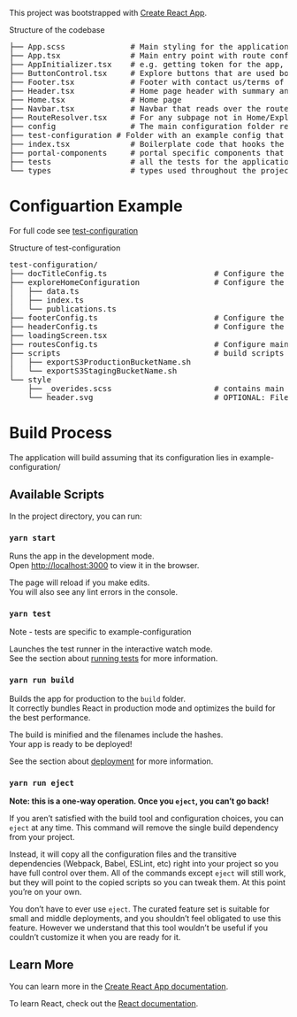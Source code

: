 This project was bootstrapped with [Create React App](https://github.com/facebook/create-react-app).

Structure of the codebase
<pre>
├── App.scss              # Main styling for the application, uses variables from test-configuration/_overrides.scss
├── App.tsx               # Main entry point with route configuration
├── AppInitializer.tsx    # e.g. getting token for the app, setting document title
├── ButtonControl.tsx     # Explore buttons that are used both on the home page and the explore page
├── Footer.tsx            # Footer with contact us/terms of service
├── Header.tsx            # Home page header with summary and title
├── Home.tsx              # Home page
├── Navbar.tsx            # Navbar that reads over the routes
├── RouteResolver.tsx     # For any subpage not in Home/Explore this hooks up the configuration to that URL
├── config                # The main configuration folder read for the app 
├── test-configuration # Folder with an example config that gets used for testing
├── index.tsx             # Boilerplate code that hooks the application up with index.html
├── portal-components     # portal specific components that are not related to layout
├── tests                 # all the tests for the application
└── types                 # types used throughout the project
</pre>

# Configuartion Example
For full code see [test-configuration](https://github.com/portals/app-template/src/test-configuration)

Structure of test-configuration
<pre>
test-configuration/
├── docTitleConfig.ts                       # Configure the document title
├── exploreHomeConfiguration                # Configure the data for explore and home page
│   ├── data.ts                             
│   ├── index.ts                            
│   └── publications.ts                     
├── footerConfig.ts                         # Configure the footer data -- terms of use, contact us
├── headerConfig.ts                         # Configure the text on the header of the home page
├── loadingScreen.tsx                       
├── routesConfig.ts                         # Configure main routes for the app -- what is available and what synapse object 
├── scripts                                 # build scripts that export s3 bucket names
│   ├── exportS3ProductionBucketName.sh     
│   └── exportS3StagingBucketName.sh        
└── style                                   
    ├── _overides.scss                      # contains main theme colors
    └── header.svg                          # OPTIONAL: File that will be used for background-img on home page header
</pre>

# Build Process
The application will build assuming that its configuration lies in example-configuration/

## Available Scripts

In the project directory, you can run:

### `yarn start`

Runs the app in the development mode.<br>
Open [http://localhost:3000](http://localhost:3000) to view it in the browser.

The page will reload if you make edits.<br>
You will also see any lint errors in the console.

### `yarn test`

Note - tests are specific to example-configuration

Launches the test runner in the interactive watch mode.<br>
See the section about [running tests](https://facebook.github.io/create-react-app/docs/running-tests) for more information.


### `yarn run build`

Builds the app for production to the `build` folder.<br>
It correctly bundles React in production mode and optimizes the build for the best performance.

The build is minified and the filenames include the hashes.<br>
Your app is ready to be deployed!

See the section about [deployment](https://facebook.github.io/create-react-app/docs/deployment) for more information.

### `yarn run eject`

**Note: this is a one-way operation. Once you `eject`, you can’t go back!**

If you aren’t satisfied with the build tool and configuration choices, you can `eject` at any time. This command will remove the single build dependency from your project.

Instead, it will copy all the configuration files and the transitive dependencies (Webpack, Babel, ESLint, etc) right into your project so you have full control over them. All of the commands except `eject` will still work, but they will point to the copied scripts so you can tweak them. At this point you’re on your own.

You don’t have to ever use `eject`. The curated feature set is suitable for small and middle deployments, and you shouldn’t feel obligated to use this feature. However we understand that this tool wouldn’t be useful if you couldn’t customize it when you are ready for it.

## Learn More

You can learn more in the [Create React App documentation](https://facebook.github.io/create-react-app/docs/getting-started).

To learn React, check out the [React documentation](https://reactjs.org/).
